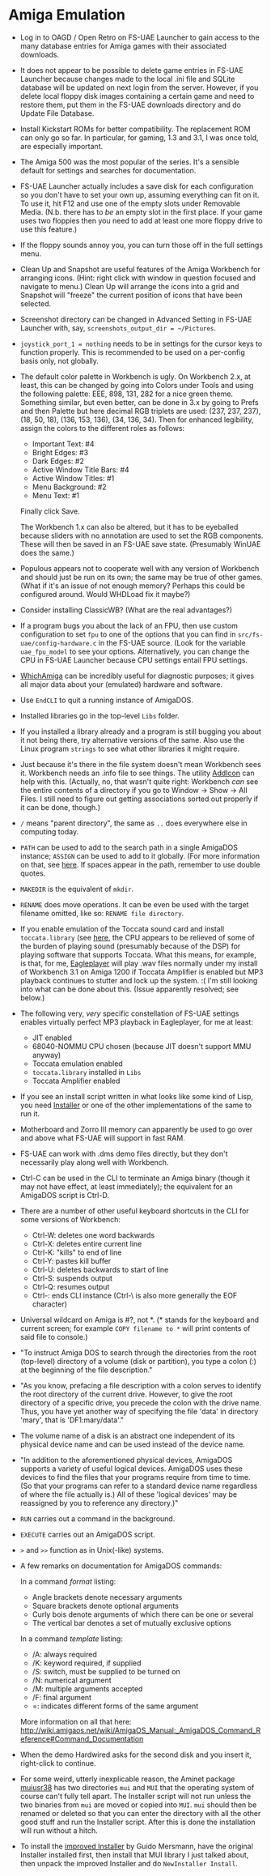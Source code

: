 # Amiga Emulation

* Log in to OAGD / Open Retro on FS-UAE Launcher to gain access to the many
database entries for Amiga games with their associated downloads.
* It does not appear to be possible to delete game entries in FS-UAE Launcher
because changes made to the local .ini file and SQLite database will be
updated on next login from the server. However, if you delete local floppy disk
images containing a certain game and need to restore them, put them in the
FS-UAE downloads directory and do Update File Database.
* Install Kickstart ROMs for better compatibility. The replacement ROM can
only go so far. In particular, for gaming, 1.3 and 3.1, I was once told, are
especially important.
* The Amiga 500 was the most popular of the series. It's a sensible default
for settings and searches for documentation.
* FS-UAE Launcher actually includes a save disk for each configuration so you
don't have to set your own up, assuming everything can fit on it. To use it,
hit F12 and use one of the empty slots under Removable Media. (N.b. there has
to *be* an empty slot in the first place. If your game uses two floppies then
you need to add at least one more floppy drive to use this feature.)
* If the floppy sounds annoy you, you can turn those off in the full settings
menu.
* Clean Up and Snapshot are useful features of the Amiga Workbench for
arranging icons. (Hint: right click with window in question focused and
navigate to menu.) Clean Up will arrange the icons into a grid and Snapshot
will "freeze" the current position of icons that have been selected.
* Screenshot directory can be changed in Advanced Setting in FS-UAE Launcher
with, say, `screenshots_output_dir = ~/Pictures`.
* `joystick_port_1 = nothing` needs to be in settings for the cursor keys to
function properly. This is recommended to be used on a per-config basis only,
not globally.
* The default color palette in Workbench is ugly. On Workbench 2.x, at least,
this can be changed by going into Colors under Tools and using the following
palette: EEE, 898, 131, 282 for a nice green theme. Something similar, but even
better, can be done in 3.x by going to Prefs and then Palette but here decimal
RGB triplets are used: (237, 237, 237), (18, 50, 18), (136, 153, 136), (34,
136, 34). Then for enhanced legibility, assign the colors to the different
roles as follows:
    * Important Text: #4
    * Bright Edges: #3
    * Dark Edges: #2
    * Active Window Title Bars: #4
    * Active Window Titles: #1
    * Menu Background: #2
    * Menu Text: #1

    Finally click Save.

    The Workbench 1.x can also be altered, but it has to be eyeballed
    because sliders with no annotation are used to set the RGB components.
    These will then be saved in an FS-UAE save state. (Presumably WinUAE
    does the same.)
* Populous appears not to cooperate well with any version of Workbench and
should just be run on its own; the same may be true of other games. (What if
it's an issue of not enough memory? Perhaps this could be configured around.
Would WHDLoad fix it maybe?)
* Consider installing ClassicWB? (What are the real advantages?)
* If a program bugs you about the lack of an FPU, then use custom configuration
to set `fpu` to one of the options that you can find in
`src/fs-uae/config-hardware.c` in the FS-UAE source. (Look for the variable
`uae_fpu_model` to see your options. Alternatively, you can change the CPU in
FS-UAE Launcher because CPU settings entail FPU settings.
* [WhichAmiga](http://aminet.net/package/util/moni/WhichAmiga) can be
incredibly useful for diagnostic purposes; it gives all major data about your
(emulated) hardware and software.
* Use `EndCLI` to quit a running instance of AmigaDOS.
* Installed libraries go in the top-level `Libs` folder.
* If you installed a library already and a program is still bugging you about
it not being there, try alternative versions of the same. Also use the Linux
program `strings` to see what other libraries it might require.
* Just because it's there in the file system doesn't mean Workbench sees it.
Workbench needs an .info file to see things. The utility
[AddIcon](http://aminet.net/package/util/wb/AddIcon) can help with this.
(Actually, no, that wasn't quite right: Workbench *can* see the entire
contents of a directory if you go to Window → Show → All Files. I still need
to figure out getting associations sorted out properly if it can be done,
though.)
* `/` means "parent directory", the same as `..` does everywhere else in
computing today.
* `PATH` can be used to add to the search path in a single AmigaDOS instance;
`ASSIGN` can be used to add to it globally. (For more information on that,
see [here](http://wiki.amigaos.net/wiki/AmigaOS_Manual:_AmigaDOS_Command_Examples#Changing_the_Search_Path).
If spaces appear in the path, remember to use double quotes.
* `MAKEDIR` is the equivalent of `mkdir`.
* `RENAME` does move operations. It can be even be used with the target
filename omitted, like so: `RENAME file directory`.
* If you enable emulation of the Toccata sound card and install
`toccata.library` (see [here](http://aminet.net/package/util/libs/toclib12),
the CPU appears to be relieved of some of the burden of playing sound
(presumably because of the DSP) for playing software that supports Toccata.
What this means, for example, is that, for me,
[Eagleplayer](http://bax.comlab.uni-rostock.de/~bj/software/eagleplayer/) will
play .wav files normally under my install of Workbench 3.1 on Amiga 1200 if
Toccata Amplifier is enabled but MP3 playback continues to stutter and lock up
the system. :( I'm still looking into what can be done about this. (Issue
apparently resolved; see below.)
* The following very, *very* specific constellation of FS-UAE settings enables
virtually perfect MP3 playback in Eagleplayer, for me at least:
    * JIT enabled
    * 68040-NOMMU CPU chosen (because JIT doesn't support MMU anyway)
    * Toccata emulation enabled
    * `toccata.library` installed in `Libs`
    * Toccata Amplifier enabled
* If you see an install script written in what looks like some kind of Lisp,
you need [Installer](http://aminet.net/package/util/misc/Installer-43_3) or one
of the other implementations of the same to run it.
* Motherboard and Zorro III memory can apparently be used to go over and above
what FS-UAE will support in fast RAM.
* FS-UAE can work with .dms demo files directly, but they don't necessarily
play along well with Workbench.
* Ctrl-C can be used in the CLI to terminate an Amiga binary (though it may not
have effect, at least immediately); the equivalent for an AmigaDOS script is
Ctrl-D.
* There are a number of other useful keyboard shortcuts in the CLI for some
versions of Workbench:
    * Ctrl-W: deletes one word backwards
    * Ctrl-X: deletes entire current line
    * Ctrl-K: "kills" to end of line
    * Ctrl-Y: pastes kill buffer
    * Ctrl-U: deletes backwards to start of line
    * Ctrl-S: suspends output
    * Ctrl-Q: resumes output
    * Ctrl-\: ends CLI instance (Ctrl-\ is also more generally the EOF
      character)
* Universal wildcard on Amiga is #?, not \*. (\* stands for the keyboard
and current screen; for example `COPY filename to *` will print contents
of said file to console.)
* "To instruct Amiga DOS to search through the directories from the root
(top-level) directory of a volume (disk or partition), you type a colon (:)
at the beginning of the file description."
* "As you know, prefacing a file description with a colon serves to identify
the root directory of the current drive. However, to give the root directory
of a specific drive, you precede the colon with the drive name. Thus, you have
yet another way of specifying the file 'data' in directory 'mary', that is
'DF1:mary/data'."
* The volume name of a disk is an abstract one independent of its physical
device name and can be used instead of the device name.
* "In addition to the aforementioned physical devices, AmigaDOS supports a
variety of useful logical devices. AmigaDOS uses these devices to find the
files that your programs require from time to time. (So that your programs can
refer to a standard device name regardless of where the file actually is.) All
of these 'logical devices' may be reassigned by you to reference any
directory.)"
* `RUN` carries out a command in the background.
* `EXECUTE` carries out an AmigaDOS script.
* `>` and `>>` function as in Unix(-like) systems.
* A few remarks on documentation for AmigaDOS commands:

    In a command *format* listing:

    * Angle brackets denote necessary arguments
    * Square brackets denote optional arguments
    * Curly bois denote arguments of which there can be one or several
    * The vertical bar denotes a set of mutually exclusive options

    In a command *template* listing:

    * /A: always required
    * /K: keyword required, if supplied
    * /S: switch, must be supplied to be turned on
    * /N: numerical argument
    * /M: multiple arguments accepted
    * /F: final argument
    * =: indicates different forms of the same argument

    More information on all that here: http://wiki.amigaos.net/wiki/AmigaOS_Manual:_AmigaDOS_Command_Reference#Command_Documentation
* When the demo Hardwired asks for the second disk and you insert it,
right-click to continue.
* For some weird, utterly inexplicable reason, the Aminet package
[muiusr38](http://aminet.net/package/util/libs/mui38usr) has two directories
`mui` and `MUI` that the operating system of course can't fully tell apart. The
Installer script will not run unless the two binaries from `mui` are moved or
copied into `MUI`. `mui` should then be renamed or deleted so that you can
enter the directory with all the other good stuff and run the Installer script.
After this is done the installation will run without a hitch.
* To install the [improved
  Installer](http://aminet.net/package/util/sys/Installer) by Guido Mersmann,
have the original Installer installed first, then install that MUI library I
just talked about, then unpack the improved Installer and do `NewInstaller
Install`.

